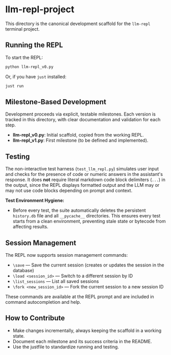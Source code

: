 # llm-repl-project

This directory is the canonical development scaffold for the `llm-repl` terminal project.

## Running the REPL

To start the REPL:

```bash
python llm-repl_v0.py
```

Or, if you have `just` installed:

```bash
just run
```

## Milestone-Based Development

Development proceeds via explicit, testable milestones. Each version is tracked in this directory, with clear documentation and validation for each step.

- **llm-repl_v0.py**: Initial scaffold, copied from the working REPL.
- **llm-repl_v1.py**: First milestone (to be defined and implemented).

## Testing

The non-interactive test harness (`test_llm_repl.py`) simulates user input and checks for the presence of code or numeric answers in the assistant's response. It does **not** require literal markdown code block delimiters (```...```) in the output, since the REPL displays formatted output and the LLM may or may not use code blocks depending on prompt and context.

**Test Environment Hygiene:**
- Before every test, the suite automatically deletes the persistent `history.db` file and all `__pycache__` directories. This ensures every test starts from a clean environment, preventing stale state or bytecode from affecting results.

## Session Management

The REPL now supports session management commands:

- `\save` — Save the current session (creates or updates the session in the database)
- `\load <session_id>` — Switch to a different session by ID
- `\list_sessions` — List all saved sessions
- `\fork <new_session_id>` — Fork the current session to a new session ID

These commands are available at the REPL prompt and are included in command autocompletion and help.

## How to Contribute

- Make changes incrementally, always keeping the scaffold in a working state.
- Document each milestone and its success criteria in the README.
- Use the justfile to standardize running and testing. 